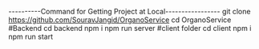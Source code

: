 ----------Command for Getting Project at Local-----------------
git clone https://github.com/SouravJangid/OrganoService
cd OrganoService
#Backend
cd backend
npm i
npm run server
#client folder
cd client
npm i
npm run start
